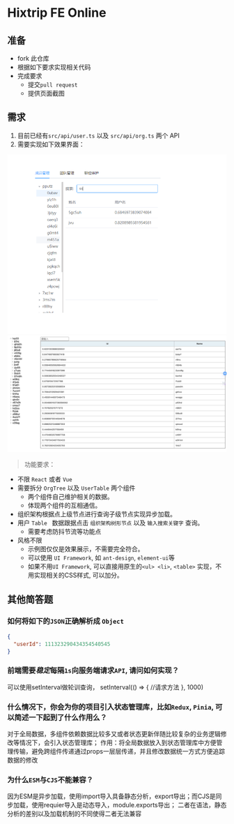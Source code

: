 # Hixtrip FE Online

## 准备

- fork 此仓库
- 根据如下要求实现相关代码
- 完成要求
  - 提交`pull request`
  - 提供页面截图

## 需求

1. 目前已经有`src/api/user.ts` 以及 `src/api/org.ts` 两个 API
2. 需要实现如下效果界面：

![](./docs/preview.jpg)
![](./docs/page.jpg)

> 功能要求：
- 不限 ```React``` 或者 ```Vue```
- 需要拆分 `OrgTree` 以及 `UserTable` 两个组件
  - 两个组件自己维护相关的数据。
  - 体现两个组件的互相通信。
- 组织架构根据点上级节点进行查询子级节点实现异步加载。
- 用户 ```Table ``` 数据跟据点击 ```组织架构树形节点``` 以及 ```输入搜索关键字``` 查询。
  - 需要考虑防抖节流等功能点
- 风格不限
  - 示例图仅仅是效果展示，不需要完全符合。
  - 可以使用 ```UI Framework```, 如 ```ant-design```, ```element-ui```等
  - 如果不用```UI Framework```, 可以直接用原生的```<ul> <li>```, ```<table>``` 实现，不用实现相关的CSS样式, 可以加分。

## 其他简答题

### 如何将如下的`JSON`正确解析成 `Object`
```json
{
  "userId": 111323290434354540545
}
```
### 前端需要*稳定*每隔`1s`向服务端请求`API`, 请问如何实现？
可以使用setInterval做轮训查询，
setInterval(() => {
  //请求方法
}, 1000)
### 什么情况下，你会为你的项目引入状态管理库，比如`Redux`, `Pinia`, 可以简述一下起到了什么作用么？
对于全局数据，多组件依赖数据比较多又或者状态更新伴随比较复杂的业务逻辑修改等情况下，会引入状态管理库；
作用：将全局数据放入到状态管理库中方便管理传输，避免跨组件传递通过props一层层传递，并且修改数据统一方式方便追踪数据的修改
### 为什么`ESM`与`CJS`不能兼容？
因为ESM是异步加载，使用import导入具备静态分析，export导出；而CJS是同步加载，使用requier导入是动态导入，module.exports导出；
二者在语法，静态分析的差别以及加载机制的不同使得二者无法兼容

